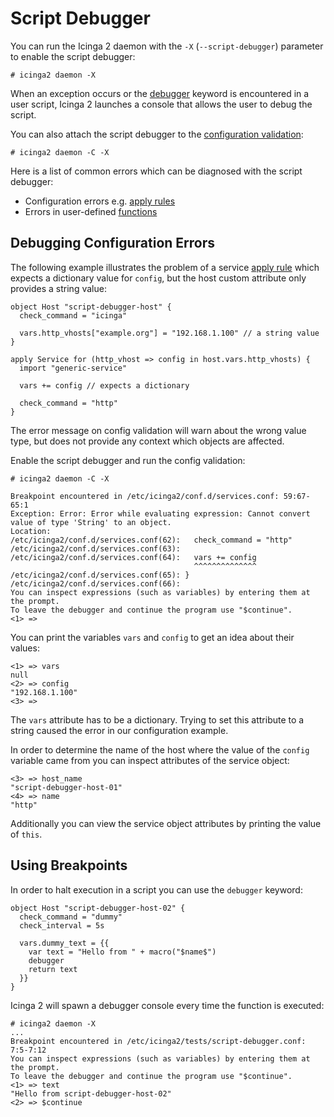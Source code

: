 # Script Debugger <a id="script-debugger"></a>

You can run the Icinga 2 daemon with the `-X` (`--script-debugger`)
parameter to enable the script debugger:

    # icinga2 daemon -X

When an exception occurs or the [debugger](17-language-reference.md#breakpoints)
keyword is encountered in a user script, Icinga 2 launches a console that
allows the user to debug the script.

You can also attach the script debugger to the [configuration validation](11-cli-commands.md#config-validation):

    # icinga2 daemon -C -X

Here is a list of common errors which can be diagnosed with the script debugger:

* Configuration errors e.g. [apply rules](03-monitoring-basics.md#using-apply)
* Errors in user-defined [functions](17-language-reference.md#functions)

## Debugging Configuration Errors <a id="script-debugger-config-errors"></a>

The following example illustrates the problem of a service [apply rule](03-monitoring-basics.md#using-apply-for)
which expects a dictionary value for `config`, but the host custom attribute only
provides a string value:

    object Host "script-debugger-host" {
      check_command = "icinga"

      vars.http_vhosts["example.org"] = "192.168.1.100" // a string value
    }

    apply Service for (http_vhost => config in host.vars.http_vhosts) {
      import "generic-service"

      vars += config // expects a dictionary

      check_command = "http"
    }

The error message on config validation will warn about the wrong value type,
but does not provide any context which objects are affected.

Enable the script debugger and run the config validation:

    # icinga2 daemon -C -X

    Breakpoint encountered in /etc/icinga2/conf.d/services.conf: 59:67-65:1
    Exception: Error: Error while evaluating expression: Cannot convert value of type 'String' to an object.
    Location:
    /etc/icinga2/conf.d/services.conf(62):   check_command = "http"
    /etc/icinga2/conf.d/services.conf(63):
    /etc/icinga2/conf.d/services.conf(64):   vars += config
                                             ^^^^^^^^^^^^^^
    /etc/icinga2/conf.d/services.conf(65): }
    /etc/icinga2/conf.d/services.conf(66):
    You can inspect expressions (such as variables) by entering them at the prompt.
    To leave the debugger and continue the program use "$continue".
    <1> =>

You can print the variables `vars` and `config` to get an idea about
their values:

    <1> => vars
    null
    <2> => config
    "192.168.1.100"
    <3> =>

The `vars` attribute has to be a dictionary. Trying to set this attribute to a string caused
the error in our configuration example.

In order to determine the name of the host where the value of the `config` variable came from
you can inspect attributes of the service object:

    <3> => host_name
    "script-debugger-host-01"
    <4> => name
    "http"

Additionally you can view the service object attributes by printing the value of `this`.

## Using Breakpoints <a id="script-debugger-breakpoints"></a>

In order to halt execution in a script you can use the `debugger` keyword:

    object Host "script-debugger-host-02" {
      check_command = "dummy"
      check_interval = 5s

      vars.dummy_text = {{
        var text = "Hello from " + macro("$name$")
        debugger
        return text
      }}
    }

Icinga 2 will spawn a debugger console every time the function is executed:

    # icinga2 daemon -X
    ...
    Breakpoint encountered in /etc/icinga2/tests/script-debugger.conf: 7:5-7:12
    You can inspect expressions (such as variables) by entering them at the prompt.
    To leave the debugger and continue the program use "$continue".
    <1> => text
    "Hello from script-debugger-host-02"
    <2> => $continue


